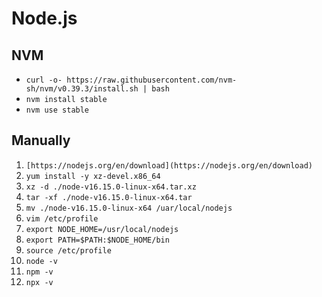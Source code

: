 # Node.js

## NVM

- `curl -o- https://raw.githubusercontent.com/nvm-sh/nvm/v0.39.3/install.sh | bash`
- `nvm install stable`
- `nvm use stable`

## Manually

1. `[https://nodejs.org/en/download](https://nodejs.org/en/download)`
2. `yum install -y xz-devel.x86_64`
3. `xz -d ./node-v16.15.0-linux-x64.tar.xz`
4. `tar -xf ./node-v16.15.0-linux-x64.tar`
5. `mv ./node-v16.15.0-linux-x64 /uar/local/nodejs`
6. `vim /etc/profile`
7. `export NODE_HOME=/usr/local/nodejs`
8. `export PATH=$PATH:$NODE_HOME/bin`
9. `source /etc/profile`
10. `node -v`
11. `npm -v`
12. `npx -v`

